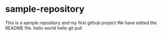 # sample-repository
This is a sample repository and my first github project
We have edited the README file.
hello world
hello git pull
